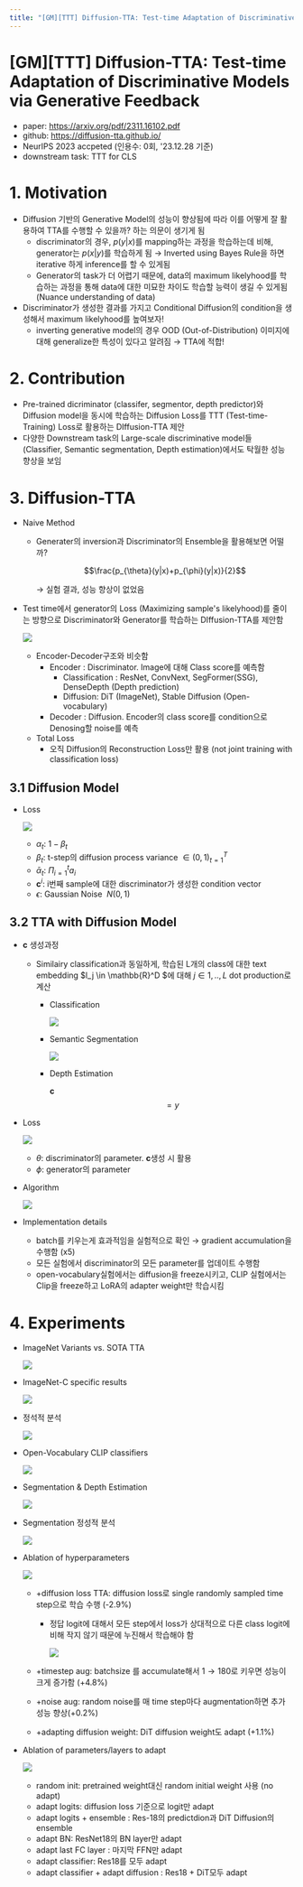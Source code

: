 ```yaml
---
title: "[GM][TTT] Diffusion-TTA: Test-time Adaptation of Discriminative Models via Generative Feedback"
---
```

# [GM][TTT] Diffusion-TTA: Test-time Adaptation of Discriminative Models via Generative Feedback

- paper: https://arxiv.org/pdf/2311.16102.pdf
- github: https://diffusion-tta.github.io/
- NeurIPS 2023 accpeted (인용수: 0회, '23.12.28 기준)
- downstream task: TTT for CLS

# 1. Motivation

- Diffusion 기반의 Generative Model의 성능이 향상됨에 따라 이를 어떻게 잘 활용하여 TTA를 수행할 수 있을까? 하는 의문이 생기게 됨
  - discriminator의 경우, $p(y|x)$를 mapping하는 과정을 학습하는데 비해, generator는 $p(x|y)$를 학습하게 됨 $\to$ Inverted using Bayes Rule을 하면 iterative 하게 inference를 할 수 있게됨
  - Generator의 task가 더 어렵기 때문에, data의 maximum likelyhood를 학습하는 과정을 통해 data에 대한 미묘한 차이도 학습할 능력이 생길 수 있게됨 (Nuance understanding of data)
- Discriminator가 생성한 결과를 가지고 Conditional Diffusion의 condition을 생성해서 maximum likelyhood를 높여보자!
  - inverting generative model의 경우 OOD (Out-of-Distribution) 이미지에 대해 generalize한 특성이 있다고 알려짐 $\to$ TTA에 적합!

# 2. Contribution

- Pre-trained dicriminator (classifer, segmentor, depth predictor)와 Diffusion model을 동시에 학습하는 Diffusion Loss를 TTT (Test-time-Training) Loss로 활용하는 DIffusion-TTA 제안
- 다양한 Downstream task의 Large-scale discriminative model들 (Classifier, Semantic segmentation, Depth estimation)에서도 탁월한 성능 향상을 보임

# 3. Diffusion-TTA

- Naive Method

  - Generater의 inversion과 Discriminator의 Ensemble을 활용해보면 어떨까? 

    $$\frac{p_{\theta}(y|x)+p_{\phi}(y|x)}{2}$$

    $\to$ 실험 결과, 성능 향상이 없었음

- Test time에서 generator의 Loss (Maximizing sample's likelyhood)를 줄이는 방향으로 Discriminator와 Generator를 학습하는 DIffusion-TTA를 제안함

  ![](../images/2023-12-28/image-20231228162508315.png)

  - Encoder-Decoder구조와 비슷함 
    - Encoder : Discriminator. Image에 대해 Class score를 예측함
      - Classification : ResNet, ConvNext, SegFormer(SSG), DenseDepth (Depth prediction)
      - Diffusion: DiT (ImageNet), Stable Diffusion (Open-vocabulary)
    - Decoder : Diffusion. Encoder의 class score를 condition으로 Denosing할 noise를 예측
  - Total Loss
    - 오직 Diffusion의 Reconstruction Loss만 활용 (not joint training with classification loss)

## 3.1 Diffusion Model

- Loss

  ![](../images/2023-12-28/image-20231228163019338.png)

  - $\alpha_t$: $1-\beta_t$
  - $\beta_t$: t-step의 diffusion process variance $\in (0,1)^{T}_{t=1}$
  - $\bar{\alpha}_t$: $\Pi_{i=1}^ta_i$
  - **c**$^i$: i번째 sample에 대한 discriminator가 생성한 condition vector
  - $\epsilon$: Gaussian Noise $~N(0,1)$

  

## 3.2 TTA with Diffusion Model

- **c** 생성과정

  - Similairy classification과 동일하게, 학습된 L개의 class에 대한 text embedding $l_j \in \mathbb{R}^D $에 대해 $j \in {1,..,L}$  dot production로 계산

    - Classification

      ![](../images/2023-12-28/image-20231228163620525.png)

    - Semantic Segmentation

      ![](../images/2023-12-28/image-20231228163541641.png)

    - Depth Estimation

      **c**$$=y$$

- Loss

  ![](../images/2023-12-28/image-20231228163751974.png)

  - $\theta$: discriminator의 parameter. **c**생성 시 활용
  - $\phi$: generator의 parameter

- Algorithm

  ![](../images/2023-12-28/image-20231228163737840.png)

- Implementation details

  - batch를 키우는게 효과적임을 실험적으로 확인 $\to$ gradient accumulation을 수행함 (x5)
  - 모든 실험에서 discriminator의 모든 parameter를 업데이트 수행함
  - open-vocabulary실험에서는 diffusion을 freeze시키고, CLIP 실험에서는 Clip을 freeze하고 LoRA의 adapter weight만 학습시킴

# 4. Experiments

- ImageNet Variants vs. SOTA TTA

  ![](../images/2023-12-25/%EC%8A%A4%ED%81%AC%EB%A6%B0%EC%83%B7%202023-12-28%2021-34-39.png)

- ImageNet-C specific results

  ![](../images/2023-12-25/%EC%8A%A4%ED%81%AC%EB%A6%B0%EC%83%B7%202023-12-28%2021-35-15.png)

- 정석적 분석

  ![](../images/2023-12-25/%EC%8A%A4%ED%81%AC%EB%A6%B0%EC%83%B7%202023-12-28%2021-46-39.png)

- Open-Vocabulary CLIP classifiers

  ![](../images/2023-12-25/%EC%8A%A4%ED%81%AC%EB%A6%B0%EC%83%B7%202023-12-28%2021-35-55.png)

- Segmentation & Depth Estimation

  ![](../images/2023-12-25/%EC%8A%A4%ED%81%AC%EB%A6%B0%EC%83%B7%202023-12-28%2021-36-39.png)

- Segmentation 정성적 분석

  ![](../images/2023-12-25/%EC%8A%A4%ED%81%AC%EB%A6%B0%EC%83%B7%202023-12-28%2021-37-06.png)

- Ablation of hyperparameters

  ![](../images/2023-12-25/%EC%8A%A4%ED%81%AC%EB%A6%B0%EC%83%B7%202023-12-28%2021-37-37.png)

  - +diffusion loss TTA: diffusion loss로 single randomly sampled time step으로 학습 수행 (-2.9%)

    - 정답 logit에 대해서 모든 step에서 loss가 상대적으로 다른 class logit에 비해 작지 않기 때문에 누진해서 학습해야 함

      ![](../images/2023-12-25/%EC%8A%A4%ED%81%AC%EB%A6%B0%EC%83%B7%202023-12-28%2021-40-43.png)

  - +timestep aug: batchsize 를 accumulate해서 $1 \to 180$로 키우면 성능이 크게 증가함 (+4.8%)

  - +noise aug: random noise를 매 time step마다 augmentation하면 추가 성능 향상(+0.2%)

  - +adapting diffusion weight: DiT diffusion weight도 adapt (+1.1%)

- Ablation of parameters/layers to adapt

  ![](../images/2023-12-25/%EC%8A%A4%ED%81%AC%EB%A6%B0%EC%83%B7%202023-12-28%2021-43-31.png)

  - random init: pretrained weight대신 random initial weight 사용 (no adapt)
  - adapt logits: diffusion loss 기준으로 logit만 adapt
  - adapt logits + ensemble : Res-18의 predictdion과 DiT Diffusion의 ensemble
  - adapt BN: ResNet18의 BN layer만 adapt
  - adapt last FC layer : 마지막 FFN만 adapt
  - adapt classifier: Res18를 모두 adapt
  - adapt classifier + adapt diffusion : Res18 + DiT모두 adapt
